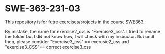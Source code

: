 # SWE-363-231-03
This repository is for futre exercises/projects in the course SWE363. 

By mistake, the name for exercise2_css is "Exercise3_css". I tried to rename the folder but I did not know how, I will check with my instructor. But until then, please consider "Exercise3_css" == exercsie2_css and "exercise3_CSS"== correct exercise3_css
